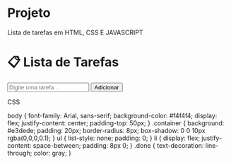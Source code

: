 # Projeto
Lista de tarefas em HTML, CSS E JAVASCRIPT

<!DOCTYPE html>
<html lang="pt-BR">
<head>
  <meta charset="UTF-8" />
  <meta name="viewport" content="width=device-width, initial-scale=1.0" />
  <title>Lista de Tarefas</title>
  <link rel="stylesheet" href="style.css" />
</head>
<body>
  <div class="container">
    <h1>📋 Lista de Tarefas</h1>
    <input id="task-input" type="text" placeholder="Digite uma tarefa..." />
    <button onclick="addTask()">Adicionar</button>
    <ul id="task-list"></ul>
  </div>
  <script src="script.js"></script>
</body>
</html>


CSS

body {
  font-family: Arial, sans-serif;
  background-color: #f4f4f4;
  display: flex;
  justify-content: center;
  padding-top: 50px;
}
.container {
  background: #e3dede;
  padding: 20px;
  border-radius: 8px;
  box-shadow: 0 0 10px rgba(0,0,0,0.1);
}
ul {
  list-style: none;
  padding: 0;
}
li {
  display: flex;
  justify-content: space-between;
  padding: 8px 0;
}
.done {
  text-decoration: line-through;
  color: gray;
}

